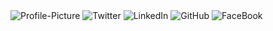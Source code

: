 <img src="https://i.ibb.co/tJJWgtV/Profile-Picture.png" alt="Profile-Picture" border="0">
<img src="https://i.ibb.co/CB3R6HB/Twitter.png" alt="Twitter" border="0">
<img src="https://i.ibb.co/jGf2jJ2/LinkedIn.png" alt="LinkedIn" border="0">
<img src="https://i.ibb.co/xhDzHht/GitHub.png" alt="GitHub" border="0">
<img src="https://i.ibb.co/87wMCPZ/FaceBook.png" alt="FaceBook" border="0">